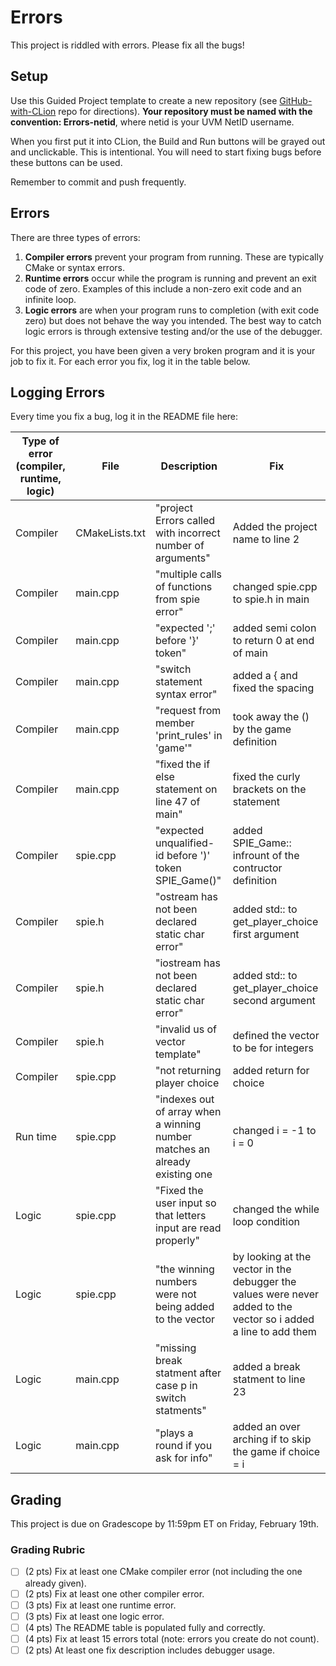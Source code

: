 # Errors
This project is riddled with errors. Please fix all the bugs!

## Setup
Use this Guided Project template to create a new repository (see [GitHub-with-CLion](https://github.com/uvmcs120s2021/GitHub-with-CLion) repo for directions).
**Your repository must be named with the convention: Errors-netid**, where netid is your UVM NetID username.

When you first put it into CLion, the Build and Run buttons will be grayed out and unclickable. This is intentional. You will need to start fixing bugs before these buttons can be used.

Remember to commit and push frequently.

## Errors
There are three types of errors:
1. **Compiler errors** prevent your program from running. These are typically CMake or syntax errors.
1. **Runtime errors** occur while the program is running and prevent an exit code of zero. Examples of this include a non-zero exit code and an infinite loop.
1. **Logic errors** are when your program runs to completion (with exit code zero) but does not behave the way you intended. The best way to catch logic errors is through extensive testing and/or the use of the debugger.

For this project, you have been given a very broken program and it is your job to fix it. For each error you fix, log it in the table below.

## Logging Errors
Every time you fix a bug, log it in the README file here:

| Type of error (compiler, runtime, logic) | File | Description | Fix |
| ---------------------------------------- | ---- | ----------- | --- |
| Compiler | CMakeLists.txt | "project Errors called with incorrect number of arguments" | Added the project name to line 2 |
| Compiler | main.cpp       | "multiple calls of functions from spie error"              | changed spie.cpp to spie.h in main |
| Compiler | main.cpp       | "expected ';' before '}' token"                            | added semi colon to return 0 at end of main |
| Compiler | main.cpp       | "switch statement syntax error"                            | added a { and fixed the spacing |
| Compiler | main.cpp       | "request from member 'print_rules' in 'game'"              | took away the () by the game definition |
| Compiler | main.cpp       | "fixed the if else statement on line 47 of main"           | fixed the curly brackets on the statement |
| Compiler | spie.cpp       | "expected unqualified-id before ')' token SPIE_Game()"     | added SPIE_Game:: infrount of the contructor definition |
| Compiler | spie.h         | "ostream has not been declared static char error"          | added std:: to get_player_choice first argument |
| Compiler | spie.h         | "iostream has not been declared static char error"         | added std:: to get_player_choice second argument |
| Compiler | spie.h         | "invalid us of vector template"                            | defined the vector to be for integers |
| Compiler | spie.cpp       | "not returning player choice                               | added return for choice |
| Run time | spie.cpp       | "indexes out of array when a winning number matches an already existing one | changed i = -1 to i = 0 |
| Logic    | spie.cpp       | "Fixed the user input so that letters input are read properly" | changed the while loop condition |
| Logic    | spie.cpp       | "the winning numbers were not being added to the vector    | by looking at the vector in the debugger the values were never added to the vector so i added a line to add them |
| Logic    | main.cpp       | "missing break statment after case p in switch statments"  | added a break statment to line 23 |
| Logic    | main.cpp       | "plays a round if you ask for info"                        | added an over arching if to skip the game if choice = i |





## Grading
This project is due on Gradescope by 11:59pm ET on Friday, February 19th.

### Grading Rubric
- [ ] (2 pts) Fix at least one CMake compiler error (not including the one already given).
- [ ] (2 pts) Fix at least one other compiler error.
- [ ] (3 pts) Fix at least one runtime error.
- [ ] (3 pts) Fix at least one logic error.
- [ ] (4 pts) The README table is populated fully and correctly.
- [ ] (4 pts) Fix at least 15 errors total (note: errors you create do not count).
- [ ] (2 pts) At least one fix description includes debugger usage.
